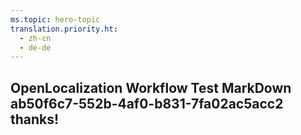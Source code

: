 ```yaml
---
ms.topic: hero-topic
translation.priority.ht: 
  - zh-cn
  - de-de
---
```

## OpenLocalization Workflow Test MarkDown ab50f6c7-552b-4af0-b831-7fa02ac5acc2 thanks!
